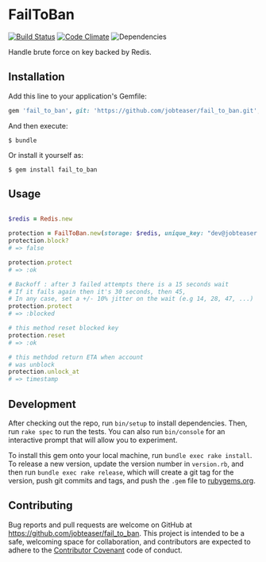 # FailToBan

[![Build Status](https://travis-ci.org/jobteaser/fail_to_ban.svg?branch=master)](https://travis-ci.org/jobteaser/fail_to_ban)
[![Code Climate](https://codeclimate.com/repos/58667ffceab18f66d7000836/badges/86fb76a0e71dd832bdea/gpa.svg)](https://codeclimate.com/repos/58667ffceab18f66d7000836/feed)
![Dependencies](https://img.shields.io/badge/dependencies-none-green.svg)

Handle brute force on key backed by Redis.

## Installation

Add this line to your application's Gemfile:

```ruby
gem 'fail_to_ban', git: 'https://github.com/jobteaser/fail_to_ban.git', tag: 'v0.1.1'
```

And then execute:

    $ bundle

Or install it yourself as:

    $ gem install fail_to_ban

## Usage

```ruby

$redis = Redis.new

protection = FailToBan.new(storage: $redis, unique_key: "dev@jobteaser.com")
protection.block?
# => false

protection.protect
# => :ok

# Backoff : after 3 failed attempts there is a 15 seconds wait
# If it fails again then it's 30 seconds, then 45,
# In any case, set a +/- 10% jitter on the wait (e.g 14, 28, 47, ...)
protection.protect
# => :blocked

# this method reset blocked key
protection.reset
# => :ok

# this methdod return ETA when account
# was unblock
protection.unlock_at
# => timestamp

```

## Development

After checking out the repo, run `bin/setup` to install dependencies. Then, run `rake spec` to run the tests. You can also run `bin/console` for an interactive prompt that will allow you to experiment.

To install this gem onto your local machine, run `bundle exec rake install`. To release a new version, update the version number in `version.rb`, and then run `bundle exec rake release`, which will create a git tag for the version, push git commits and tags, and push the `.gem` file to [rubygems.org](https://rubygems.org).

## Contributing

Bug reports and pull requests are welcome on GitHub at https://github.com/jobteaser/fail_to_ban. This project is intended to be a safe, welcoming space for collaboration, and contributors are expected to adhere to the [Contributor Covenant](http://contributor-covenant.org) code of conduct.

